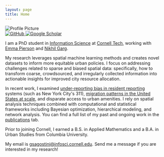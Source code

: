 ```yaml
---
layout: page
title: Home
---
```


<div class="container">
  <div class="profile-section">
    <div class="profile-pic-container">
      <img src="{{ site.baseurl }}/assets/images/profile_pic.png" alt="Profile Picture" class="profile-pic">
      <div class="profile-links">
        <a href="https://github.com/gsagostini" class="profile-link">
          <img src="{{ site.baseurl }}/assets/images/github-icon.png" alt="GitHub" class="icon">
        </a>
        <a href="https://scholar.google.com/citations?user=5PQDJ1gAAAAJ" class="profile-link">
          <img src="{{ site.baseurl }}/assets/images/scholar-icon.svg" alt="Google Scholar" class="icon">
        </a>
      </div>
    </div>
    <div class="content">
      <p>I am a PhD student in <a href="https://infosci.cornell.edu">Information Science</a> at <a href="https://tech.cornell.edu">Cornell Tech</a>, working with <a href="https://people.eecs.berkeley.edu/~emmapierson/">Emma Pierson</a> and <a href="https://gargnikhil.com">Nikhil Garg</a>.</p>
      <p>My research leverages spatial machine learning methods and creates novel datasets to inform more equitable urban policies. I focus on addressing challenges related to sparse and biased spatial data: specifically, how to transform coarse, crowdsourced, and irregularly collected information into actionable insights for improved city resource allocation. </p>
      <p> In recent work, I examined <a href="https://arxiv.org/abs/2312.11754">under-reporting bias in resident reporting</a> systems (such as New York City's 311), <a href="https://gsagostini.github.io/MIGRATE/">migration patterns in the United States at scale</a>, and disparate access to urban amenities. I rely on spatial analysis techniques combined with computational and statistical frameworks including Bayesian optimization, hierarchical modeling, and network analysis. You can find a full list of my past and ongoing work in the <a href="{{ site.baseurl }}/publications">publications</a> tab. </p>
      <p> Prior to joining Cornell, I earned a B.S. in Applied Mathematics and a B.A. in Urban Studies from Columbia University.</p>
      <p>My email is <a href="mailto:gsagostini@infosci.cornell.edu">gsagostini@infosci.cornell.edu</a>. Send me a message if you are interested in my research!</p>
    </div>
  </div>
</div>
